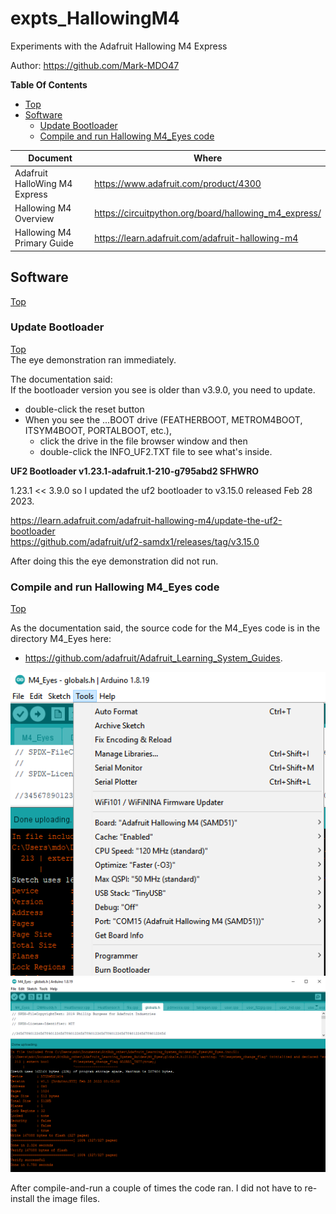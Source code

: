 # expts_HallowingM4
Experiments with the Adafruit Hallowing M4 Express

Author: https://github.com/Mark-MDO47

**Table Of Contents**
* [Top](#expts_hallowingm4 "Top")
* [Software](#software "Software")
  * [Update Bootloader](#update-bootloader "Update Bootloader")
  * [Compile and run Hallowing M4_Eyes code](#compile-and-run-hallowing-m4_eyes-code "Compile and run Hallowing M4_Eyes code")


| Document | Where |
| --- | --- |
| Adafruit HalloWing M4 Express | https://www.adafruit.com/product/4300 |
| Hallowing M4 Overview | https://circuitpython.org/board/hallowing_m4_express/ |
| Hallowing M4 Primary Guide | https://learn.adafruit.com/adafruit-hallowing-m4 |

## Software
[Top](#expts_hallowingm4 "Top")<br>

### Update Bootloader
[Top](#expts_hallowingm4 "Top")<br>
The eye demonstration ran immediately.

The documentation said:<br>
If the bootloader version you see is older than v3.9.0, you need to update.
- double-click the reset button
- When you see the ...BOOT drive (FEATHERBOOT, METROM4BOOT, ITSYM4BOOT, PORTALBOOT, etc.),
  - click the drive in the file browser window and then 
  - double-click the INFO_UF2.TXT file to see what's inside.

**UF2 Bootloader v1.23.1-adafruit.1-210-g795abd2 SFHWRO**

1.23.1 << 3.9.0 so I updated the uf2 bootloader to v3.15.0 released Feb 28 2023.

https://learn.adafruit.com/adafruit-hallowing-m4/update-the-uf2-bootloader<br>
https://github.com/adafruit/uf2-samdx1/releases/tag/v3.15.0<br>

After doing this the eye demonstration did not run.

### Compile and run Hallowing M4_Eyes code
[Top](#expts_hallowingm4 "Top")<br>

As the documentation said, the source code for the M4_Eyes code is in the directory M4_Eyes here:
- https://github.com/adafruit/Adafruit_Learning_System_Guides.

<img src="https://github.com/Mark-MDO47/expts_HallowingM4/blob/master/images/ArduinoIDE_BoardSettings.png" width="600" alt="Image of Board Settings used to compile M4_Eyes">

<img src="https://github.com/Mark-MDO47/expts_HallowingM4/blob/master/images/ArduinoIDE_CompileAndRun.png" width="600" alt="Image of result of compile and run of M4_Eyes">

After compile-and-run a couple of times the code ran. I did not have to re-install the image files.
